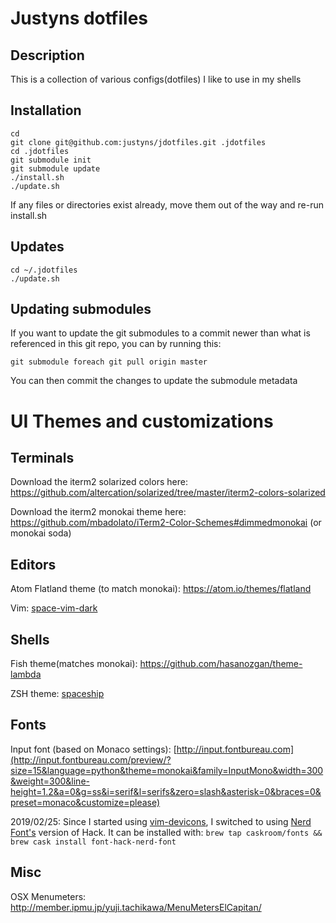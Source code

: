 Justyns dotfiles
=================

Description
-----------
This is a collection of various configs(dotfiles) I like to use in my shells

Installation
-----------
    cd
    git clone git@github.com:justyns/jdotfiles.git .jdotfiles
    cd .jdotfiles
    git submodule init
    git submodule update
    ./install.sh
    ./update.sh
If any files or directories exist already, move them out of the way and re-run install.sh

Updates
-------
    cd ~/.jdotfiles
    ./update.sh

Updating submodules
-------------------
If you want to update the git submodules to a commit newer than what is referenced in this git repo, you can by running this:

    git submodule foreach git pull origin master

You can then commit the changes to update the submodule metadata

UI Themes and customizations
============================

Terminals
---------
Download the iterm2 solarized colors here: https://github.com/altercation/solarized/tree/master/iterm2-colors-solarized

Download the iterm2 monokai theme here: https://github.com/mbadolato/iTerm2-Color-Schemes#dimmedmonokai
(or monokai soda)

Editors
-------

Atom Flatland theme (to match monokai): https://atom.io/themes/flatland

Vim: [space-vim-dark](https://github.com/liuchengxu/space-vim-dark)

Shells
------

Fish theme(matches monokai): https://github.com/hasanozgan/theme-lambda

ZSH theme: [spaceship](https://github.com/denysdovhan/spaceship-prompt)

Fonts
-----

Input font (based on Monaco settings): [http://input.fontbureau.com](http://input.fontbureau.com/preview/?size=15&language=python&theme=monokai&family=InputMono&width=300&weight=300&line-height=1.2&a=0&g=ss&i=serif&l=serifs&zero=slash&asterisk=0&braces=0&preset=monaco&customize=please)

2019/02/25: Since I started using [vim-devicons](https://github.com/ryanoasis/vim-devicons#character-mappings), I switched to using [Nerd Font's](https://github.com/ryanoasis/nerd-fonts) version of Hack.  It can be installed with: `brew tap caskroom/fonts && brew cask install font-hack-nerd-font`

Misc
----

OSX Menumeters: http://member.ipmu.jp/yuji.tachikawa/MenuMetersElCapitan/
